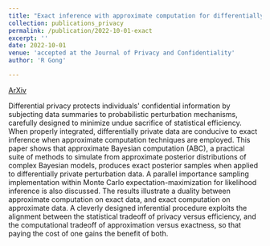 ```yaml
---
title: "Exact inference with approximate computation for differentially private data via perturbations"
collection: publications_privacy
permalink: /publication/2022-10-01-exact
excerpt: ''
date: 2022-10-01
venue: 'accepted at the Journal of Privacy and Confidentiality'
author: 'R Gong'

---
```



[ArXiv](https://arxiv.org/abs/1909.12237)


Differential privacy protects individuals' confidential information by subjecting data summaries to probabilistic perturbation mechanisms, carefully designed to minimize undue sacrifice of statistical efficiency. When properly integrated, differentially private data are conducive to exact inference when approximate computation techniques are employed. This paper shows that approximate Bayesian computation (ABC), a practical suite of methods to simulate from approximate posterior distributions of complex Bayesian models, produces exact posterior samples when applied to differentially private perturbation data. A parallel importance sampling implementation within Monte Carlo expectation-maximization for likelihood inference is also discussed. The results illustrate a duality between approximate computation on exact data, and exact computation on approximate data. A cleverly designed inferential procedure exploits the alignment between the statistical tradeoff of privacy versus efficiency, and the computational tradeoff of approximation versus exactness, so that paying the cost of one gains the benefit of both.
